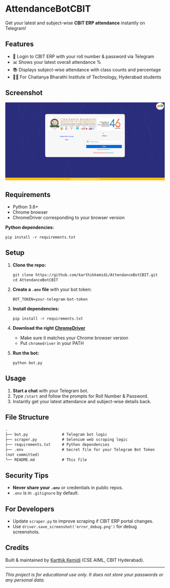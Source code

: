 
# AttendanceBotCBIT

Get your latest and subject-wise **CBIT ERP attendance** instantly on Telegram!

## Features

- 🤖 Login to CBIT ERP with your roll number & password via Telegram
- 📊 Shows your latest overall attendance %
- 📚 Displays subject-wise attendance with class counts and percentage
- 🧑‍💻 For Chaitanya Bharathi Institute of Technology, Hyderabad students

## Screenshot

![Dashboard Screenshot](error_debug.png)

## Requirements

- Python 3.8+
- Chrome browser
- ChromeDriver corresponding to your browser version

**Python dependencies:**
```
pip install -r requirements.txt
```

## Setup

1. **Clone the repo:**
   ```
   git clone https://github.com/karthikkemidi/AttendanceBotCBIT.git
   cd AttendanceBotCBIT
   ```

2. **Create a `.env` file** with your bot token:
   ```
   BOT_TOKEN=your-telegram-bot-token
   ```

3. **Install dependencies:**
   ```
   pip install -r requirements.txt
   ```

4. **Download the right [ChromeDriver](https://sites.google.com/chromium.org/driver/)**
   - Make sure it matches your Chrome browser version
   - Put `chromedriver` in your PATH

5. **Run the bot:**
   ```
   python bot.py
   ```

## Usage

1. **Start a chat** with your Telegram bot.
2. Type `/start` and follow the prompts for Roll Number & Password.
3. Instantly get your latest attendance and subject-wise details back.

## File Structure

```
.
├── bot.py               # Telegram bot logic
├── scraper.py           # Selenium web scraping logic
├── requirements.txt     # Python dependencies
├── .env                 # Secret file for your Telegram Bot Token (not committed)
└── README.md            # This file
```

## Security Tips

- **Never share your `.env`** or credentials in public repos.
- `.env` is in `.gitignore` by default.

## For Developers

- Update `scraper.py` to improve scraping if CBIT ERP portal changes.
- Use `driver.save_screenshot('error_debug.png')` for debug screenshots.

## Credits

Built & maintained by [Karthik Kemidi](https://github.com/karthikkemidi) (CSE AIML, CBIT Hyderabad).

---

*This project is for educational use only. It does not store your passwords or any personal data.*


